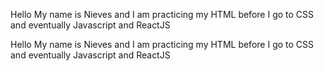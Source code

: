 Hello My name is Nieves
and
I am practicing my HTML before I go to CSS and eventually Javascript and ReactJS

Hello My name is Nieves
and
I am practicing my HTML before I go to CSS and eventually Javascript and ReactJS